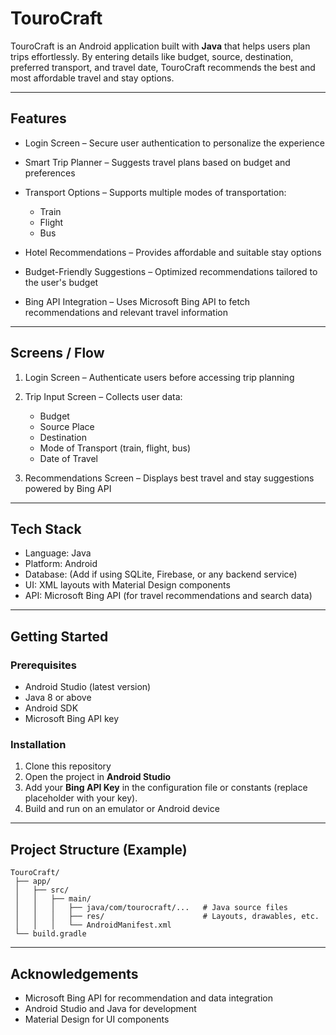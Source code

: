 # TouroCraft

TouroCraft is an Android application built with **Java** that helps users plan trips effortlessly. By entering details like budget, source, destination, preferred transport, and travel date, TouroCraft recommends the best and most affordable travel and stay options.

---

## Features

* Login Screen – Secure user authentication to personalize the experience
* Smart Trip Planner – Suggests travel plans based on budget and preferences
* Transport Options – Supports multiple modes of transportation:

  * Train
  * Flight
  * Bus
* Hotel Recommendations – Provides affordable and suitable stay options
* Budget-Friendly Suggestions – Optimized recommendations tailored to the user's budget
* Bing API Integration – Uses Microsoft Bing API to fetch recommendations and relevant travel information

---

## Screens / Flow

1. Login Screen – Authenticate users before accessing trip planning
2. Trip Input Screen – Collects user data:

   * Budget
   * Source Place
   * Destination
   * Mode of Transport (train, flight, bus)
   * Date of Travel
3. Recommendations Screen – Displays best travel and stay suggestions powered by Bing API

---

## Tech Stack

* Language: Java
* Platform: Android
* Database: (Add if using SQLite, Firebase, or any backend service)
* UI: XML layouts with Material Design components
* API: Microsoft Bing API (for travel recommendations and search data)

---

## Getting Started

### Prerequisites

* Android Studio (latest version)
* Java 8 or above
* Android SDK
* Microsoft Bing API key

### Installation

1. Clone this repository
2. Open the project in **Android Studio**
3. Add your **Bing API Key** in the configuration file or constants (replace placeholder with your key).
4. Build and run on an emulator or Android device

---

## Project Structure (Example)

```
TouroCraft/
 ├── app/
 │   ├── src/
 │   │   ├── main/
 │   │   │   ├── java/com/tourocraft/...   # Java source files
 │   │   │   ├── res/                      # Layouts, drawables, etc.
 │   │   │   └── AndroidManifest.xml
 └── build.gradle
```

---
## Acknowledgements

* Microsoft Bing API for recommendation and data integration
* Android Studio and Java for development
* Material Design for UI components

